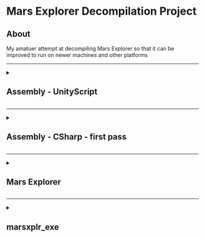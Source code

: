# Mars Explorer Decompilation Project
## About
My amatuer attempt at decompiling Mars Explorer so that it can be improved to run on newer machines and other platforms
<hr>
<details closed>
<summary><h2>Assembly - UnityScript</h2></summary>
<h3>About</h3>
<ul>
  <li>(almost) all of the games compiled unityscripts</li>
  <li>Used ILSpy to decompile dll from marsxplr 2.22 win32 into C#</li>
  <li>Updated upd3 address (Lobby.cs)</li>
  <li>Updated game version from 2.22 to 2.3 (GameData.cs)</li>
</ul>
</details>
<hr>
<details closed>
<summary><h2>Assembly - CSharp - first pass</h2></summary>
<h3>About</h3>
<ul>
  <li>some of the games compiled C# scripts</li>
  <li>decompiled with ilspy</li>
</ul>
</details>
<hr>
<details closed>
<summary><h2>Mars Explorer</h2></summary>
<h3>About</h3>
<ul>
  <li>Mars Explorer 2.22 win32 game directory</li>
  <li>Libraries in here are referenced until they too will decompiled</li>
</ul>
</details>
<hr>
<details closed>
<summary><h2>marsxplr_exe</h2></summary>
<h3>About</h3>
<ul>
  <li>ghidra project for Mars Explorer.exe</li>
</ul>
</details>
